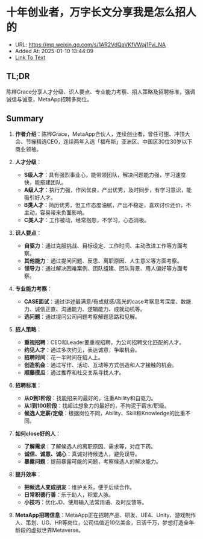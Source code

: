 # 十年创业者，万字长文分享我是怎么招人的
- URL: https://mp.weixin.qq.com/s/1AR2VdQaVKfVWaj1Fvi_NA
- Added At: 2025-01-10 13:44:09
- [Link To Text](2025-01-10-十年创业者，万字长文分享我是怎么招人的_raw.md)

## TL;DR
陈桦Grace分享人才分级、识人要点、专业能力考察、招人策略及招聘标准，强调诚信与诚意，MetaApp招聘多岗位。

## Summary
1. **作者介绍**：陈桦Grace，MetaApp合伙人，连续创业者，曾任可甜、冲顶大会、节操精选CEO，连续两年入选「福布斯」亚洲区、中国区30位30岁以下商业领袖。

2. **人才分级**：
   - **S级人才**：具有强烈事业心，能带领团队，解决问题能力强，学习速度快，能搭建团队。
   - **A级人才**：执行力强，作风优良，产出优秀，及时同步，有学习意识，能吸引好人才。
   - **B类人才**：简历优秀，但工作态度油腻，产出不稳定，喜欢讨价还价，不主动，容易带来负面影响。
   - **C类人才**：工作被动，经常抱怨，不学习，心态消极。

3. **识人要点**：
   - **自驱力**：通过克服挑战、目标设定、工作时间、主动改进工作等方面考察。
   - **其他能力**：通过提问问题、反思、离职原因、人生意义等方面考察。
   - **领导力**：通过解决困难案例、团队组建、团队背景、用人偏好等方面考察。

4. **专业能力考察**：
   - **CASE面试**：通过讲述最满意/有成就感/高光的case考察思考深度、数能力、诚信正直、沟通能力、逻辑能力、成就动机等。
   - **选问题**：通过提问公司问题考察解题思路和见解。

5. **招人策略**：
   - **重视招聘**：CEO和Leader要重视招聘，为公司招聘文化匹配的人才。
   - **约见人才**：通过多次约见，表达诚意，争取机会。
   - **招聘时间**：花一半时间在招人上。
   - **创造机会**：通过写作、活动、互动等方式创造和人才接触的机会。
   - **顺藤摸瓜**：通过推荐和社交关系寻找人才。

6. **招聘标准**：
   - **从0到1阶段**：找能招来的最好的，注重Ability和自驱力。
   - **从1到100阶段**：找超过想象力的最好的，不拘泥于薪水/职级。
   - **候选人定薪/定级**：根据岗位不同，Ability、Skill和Knowledge的比重不同。

7. **如何close好的人**：
   - **了解需求**：了解候选人的离职原因、需求等，对症下药。
   - **诚信、诚意、诚心**：真诚对待候选人，避免误导。
   - **暴露问题**：提前暴露可能的问题，考察候选人的解决能力。

8. **提升效率**：
   - **把候选人变成朋友**：维护关系，便于后续合作。
   - **日常积德行善**：乐于助人，积累人脉。
   - **小技巧**：优化JD、使用输入法常用语、及时反馈等。

9. **MetaApp招聘信息**：MetaApp正在招聘产品、研发、UE4、Unity、游戏制作人、策划、UG、HR等岗位，公司估值近10亿美金，日活千万，梦想打造全年龄段的虚拟世界Metaverse。
